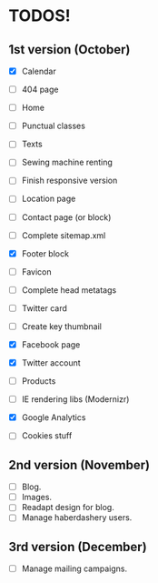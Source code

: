 # TODOS!

## 1st version  (October)

- [x] Calendar
- [ ] 404 page
- [ ] Home
- [ ] Punctual classes
- [ ] Texts
- [ ] Sewing machine renting
- [ ] Finish responsive version
- [ ] Location page
- [ ] Contact page (or block)
- [ ] Complete sitemap.xml
- [x] Footer block
- [ ] Favicon
- [ ] Complete head metatags
- [ ] Twitter card
- [ ] Create key thumbnail
- [x] Facebook page
- [x] Twitter account
- [ ] Products
- [ ] IE rendering libs (Modernizr)
- [x] Google Analytics
- [ ] Cookies stuff


## 2nd version (November)

- [ ] Blog.
- [ ] Images.
- [ ] Readapt design for blog.
- [ ] Manage haberdashery users.

## 3rd version (December)

- [ ] Manage mailing campaigns.